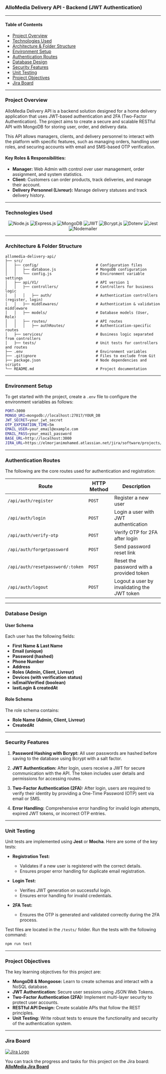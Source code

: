 ### **AlloMedia Delivery API - Backend (JWT Authentication)**

---

#### **Table of Contents**
- [Project Overview](#project-overview)
- [Technologies Used](#technologies-used)
- [Architecture & Folder Structure](#architecture-folder-structure)
- [Environment Setup](#environment-setup)
- [Authentication Routes](#authentication-routes)
- [Database Design](#database-design)
- [Security Features](#security-features)
- [Unit Testing](#unit-testing)
- [Project Objectives](#project-objectives)
- [Jira Board](#jira-board)

---

### **Project Overview**

AlloMedia Delivery API is a backend solution designed for a home delivery application that uses JWT-based authentication and 2FA (Two-Factor Authentication). The project aims to create a secure and scalable RESTful API with MongoDB for storing user, order, and delivery data. 

This API allows managers, clients, and delivery personnel to interact with the platform with specific features, such as managing orders, handling user roles, and securing accounts with email and SMS-based OTP verification.

#### **Key Roles & Responsibilities:**
- **Manager:** Web Admin with control over user management, order assignment, and system statistics.
- **Client:** Customers can order products, track deliveries, and manage their account.
- **Delivery Personnel (Livreur):** Manage delivery statuses and track delivery history.

---

### **Technologies Used**

<p align="center">
  <img src="https://img.shields.io/badge/Node.js-43853D?style=for-the-badge&logo=node.js&logoColor=white" alt="Node.js"/>
  <img src="https://img.shields.io/badge/Express.js-404D59?style=for-the-badge" alt="Express.js"/>
  <img src="https://img.shields.io/badge/MongoDB-4EA94B?style=for-the-badge&logo=mongodb&logoColor=white" alt="MongoDB"/>
  <img src="https://img.shields.io/badge/JWT-000000?style=for-the-badge&logo=JSON%20web%20tokens&logoColor=white" alt="JWT"/>
  <img src="https://img.shields.io/badge/Bcrypt.js-333?style=for-the-badge" alt="Bcrypt.js"/>
  <img src="https://img.shields.io/badge/Dotenv-ECD53F?style=for-the-badge&logo=dotenv&logoColor=black" alt="Dotenv"/>
  <img src="https://img.shields.io/badge/Jest-C21325?style=for-the-badge&logo=jest&logoColor=white" alt="Jest"/>
  <img src="https://img.shields.io/badge/Nodemailer-24c74f?style=for-the-badge" alt="Nodemailer"/>
</p>

---

### **Architecture & Folder Structure**

```
allomedia-delivery-api/
├── src/
│   ├── config/                          # Configuration files
│   │   ├── database.js                  # MongoDB configuration
│   │   └── config.js                    # Environment variable settings
│   ├── api/V1/                          # API version 1
│   │   ├── controllers/                 # Controllers for business logic
│   │   │   ├── auth/                    # Authentication controllers (register, login)
│   │   ├── middlewares/                 # Authentication & validation middleware
│   │   ├── models/                      # Database models (User, Role)
│   │   ├── routes/                      # API routes
│   │   │   ├── authRoutes/              # Authentication-specific routes
│   ├── services/                        # Business logic separated from controllers
│   ├── tests/                           # Unit tests for controllers and routes
├── .env                                 # Environment variables
├── .gitignore                           # Files to exclude from Git
├── package.json                         # Node dependencies and scripts
└── README.md                            # Project documentation
```

---

### **Environment Setup**

To get started with the project, create a `.env` file to configure the environment variables as follows:

```bash
PORT=3000
MONGO_URI=mongodb://localhost:27017/YOUR_DB
JWT_SECRET=your_jwt_secret
OTP_EXPIRATION_TIME=5m
EMAIL_USER=your_email@example.com
EMAIL_PASS=your_email_password
BASE_URL=http://localhost:3000
JIRA_URL=https://elmorjanimohamed.atlassian.net/jira/software/projects/AAA/boards/3
```

---

### **Authentication Routes**

The following are the core routes used for authentication and registration:

| Route                        | HTTP Method | Description                                   |
|-------------------------------|-------------|-----------------------------------------------|
| `/api/auth/register`          | `POST`      | Register a new user                           |
| `/api/auth/login`             | `POST`      | Login a user with JWT authentication          |
| `/api/auth/verify-otp`        | `POST`      | Verify OTP for 2FA after login                |
| `/api/auth/forgetpassword`    | `POST`      | Send password reset link                      |
| `/api/auth/resetpassword/:token` | `POST`    | Reset the password with a provided token      |
| `/api/auth/logout`            | `POST`      | Logout a user by invalidating the JWT token   |

---

### **Database Design**

#### **User Schema**
Each user has the following fields:

- **First Name & Last Name**
- **Email (unique)**
- **Password (hashed)**
- **Phone Number**
- **Address**
- **Roles (Admin, Client, Livreur)**
- **Devices (with verification status)**
- **isEmailVerified (boolean)**
- **lastLogin & createdAt**

#### **Role Schema**
The role schema contains:

- **Role Name (Admin, Client, Livreur)**
- **CreatedAt**

---

### **Security Features**

1. **Password Hashing with Bcrypt:** All user passwords are hashed before saving to the database using Bcrypt with a salt factor.
   
2. **JWT Authentication:** After login, users receive a JWT for secure communication with the API. The token includes user details and permissions for accessing routes.

3. **Two-Factor Authentication (2FA):** After login, users are required to verify their identity by providing a One-Time Password (OTP) sent via email or SMS.

4. **Error Handling:** Comprehensive error handling for invalid login attempts, expired JWT tokens, or incorrect OTP entries.

---

### **Unit Testing**

Unit tests are implemented using **Jest** or **Mocha**. Here are some of the key tests:

- **Registration Test:**
  - Validates if a new user is registered with the correct details.
  - Ensures proper error handling for duplicate email registration.
  
- **Login Test:**
  - Verifies JWT generation on successful login.
  - Ensures error handling for invalid credentials.
  
- **2FA Test:**
  - Ensures the OTP is generated and validated correctly during the 2FA process.

Test files are located in the `/tests/` folder. Run the tests with the following command:

```bash
npm run test
```

---

### **Project Objectives**

The key learning objectives for this project are:

- **MongoDB & Mongoose:** Learn to create schemas and interact with a NoSQL database.
- **JWT Authentication:** Secure user sessions using JSON Web Tokens.
- **Two-Factor Authentication (2FA):** Implement multi-layer security to protect user accounts.
- **RESTful API Design:** Create scalable APIs that follow the REST principles.
- **Unit Testing:** Write robust tests to ensure the functionality and security of the authentication system.

---

### **Jira Board** 

[![Jira Logo](https://www.vectorlogo.zone/logos/atlassian_jira/atlassian_jira-icon.svg)](https://elmorjanimohamed.atlassian.net/jira/software/projects/AAA/boards/3)

You can track the progress and tasks for this project on the Jira board:  
**[AlloMedia Jira Board](https://elmorjanimohamed.atlassian.net/jira/software/projects/AAA/boards/3)**